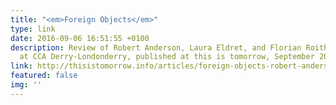```yaml
---
title: "<em>Foreign Objects</em>"
type: link
date: 2016-09-06 16:51:55 +0100
description: Review of Robert Anderson, Laura Eldret, and Florian Roithmayr's exhibition
  at CCA Derry-Londonderry, published at this is tomorrow, September 2016
link: http://thisistomorrow.info/articles/foreign-objects-robert-anderson-laura-eldret-and-florian-roithmayr
featured: false
img: ''
---
```

